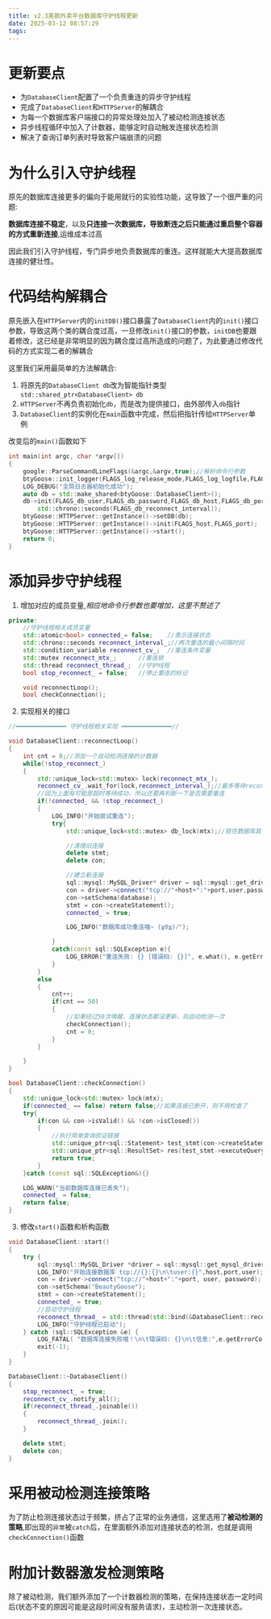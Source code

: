```yaml
---
title: v2.3美鹅外卖平台数据库守护线程更新
date: 2025-03-12 08:57:29
tags:
---
```

# 更新要点
+ 为`DatabaseClient`配置了一个负责重连的异步守护线程
+ 完成了`DatabaseClient`和`HTTPServer`的解耦合
+ 为每一个数据库客户端接口的异常处理处加入了被动检测连接状态
+ 异步线程循环中加入了计数器，能够定时自动触发连接状态检测
+ 解决了查询订单列表时导致客户端崩溃的问题

# 为什么引入守护线程
原先的数据库连接更多的偏向于能用就行的实验性功能，这导致了一个很严重的问题:

**数据库连接不稳定**，以及**只连接一次数据库，导致断连之后只能通过重启整个容器的方式重新连接**,运维成本过高

因此我们引入守护线程，专门异步地负责数据库的重连。这样就能大大提高数据库连接的健壮性。

# 代码结构解耦合
原先嵌入在`HTTPServer`内的`initDB()`接口暴露了`DatabaseClient`内的`init()`接口参数，导致这两个类的耦合度过高，一旦修改`init()`接口的参数，`initDB`也要跟着修改，这已经是非常明显的因为耦合度过高所造成的问题了，为此要通过修改代码的方式实现二者的解耦合

这里我们采用最简单的方法解耦合:

1. 将原先的`DatabaseClient db`改为智能指针类型`std::shared_ptr<DatabaseClient> db`
2. `HTTPServer`不再负责初始化`db`，而是改为提供接口，由外部传入`db`指针
3. `DatabaseClient`的实例化在`main`函数中完成，然后把指针传给`HTTPServer`单例

改变后的`main()`函数如下

```C++
int main(int argc, char *argv[])
{
    google::ParseCommandLineFlags(&argc,&argv,true);//解析命令行参数
    btyGoose::init_logger(FLAGS_log_release_mode,FLAGS_log_logfile,FLAGS_log_release_level);//初始化日志器
    LOG_DEBUG("全局日志器初始化成功");
    auto db = std::make_shared<btyGoose::DatabaseClient>();
    db->init(FLAGS_db_user,FLAGS_db_password,FLAGS_db_host,FLAGS_db_port,FLAGS_db_database,                         
        std::chrono::seconds(FLAGS_db_reconnect_interval));
    btyGoose::HTTPServer::getInstance()->setDB(db);
    btyGoose::HTTPServer::getInstance()->init(FLAGS_host,FLAGS_port);
    btyGoose::HTTPServer::getInstance()->start();
    return 0;
}
```

# 添加异步守护线程

1. 增加对应的成员变量,*相应地命令行参数也要增加，这里不赘述了*

```C++
private:
	//守护线程相关成员变量
	std::atomic<bool> connected_= false;	//表示连接状态
    std::chrono::seconds reconnect_interval_;//两次重连的最小间隔时间
    std::condition_variable reconnect_cv_;	//重连条件变量
    std::mutex reconnect_mtx_;		//重连锁
    std::thread reconnect_thread_;	//守护线程
    bool stop_reconnect_ = false;	//停止重连的标记

	void reconnectLoop();
	bool checkConnection();
```

2. 实现相关的接口

```C++
//━━━━━━━━━━━━━━ 守护线程相关实现 ━━━━━━━━━━━━━━//

void DatabaseClient::reconnectLoop()
{
    int cnt = 0;//添加一个自动检测连接的计数器
    while(!stop_reconnect_)
    {
        std::unique_lock<std::mutex> lock(reconnect_mtx_);
        reconnect_cv_.wait_for(lock,reconnect_interval_);//最多等待reconnect_interval_秒
        //因为上面有可能是超时等待成功，所以还要再判断一下是否需要重连
        if(!connected_ && !stop_reconnect_)
        {
            LOG_INFO("开始尝试重连");
            try{
                std::unique_lock<std::mutex> db_lock(mtx);//锁住数据库其它操作

                //清理旧连接
                delete stmt;
                delete con;

                //建立新连接
                sql::mysql::MySQL_Driver* driver = sql::mysql::get_driver_instance();
                con = driver->connect("tcp://"+host+":"+port,user,password);
                con->setSchema(database);
                stmt = con->createStatement();
                connected_ = true;

                LOG_INFO("数据库成功重连喵~ (≧∇≦)ﾉ");

            }
            catch(const sql::SQLException e){
                LOG_ERROR("重连失败: {} [错误码: {}]", e.what(), e.getErrorCode());
            }   
        }
        else
        {
            cnt++;
            if(cnt == 50)
            {
                //如果经过50次唤醒，连接状态都没更新，则自动检测一次
                checkConnection();
                cnt = 0;
            }
        }

    }
}

bool DatabaseClient::checkConnection()
{
    std::unique_lock<std::mutex> lock(mtx);
    if(connected_ == false) return false;//如果连接已断开，则不用检查了
    try{
        if(con && con->isValid() && !con->isClosed())
        {
            //执行简单查询验证链接
            std::unique_ptr<sql::Statement> test_stmt(con->createStatement());
            std::unique_ptr<sql::ResultSet> res(test_stmt->executeQuery("SELECT 1"));
            return true;
        }
    }catch (const sql::SQLException&){}

    LOG_WARN("当前数据库连接已丢失");
    connected_ = false;
    return false;
}
```

3. 修改`start()`函数和析构函数

```C++
void DatabaseClient::start()
{
    try {
        sql::mysql::MySQL_Driver *driver = sql::mysql::get_mysql_driver_instance();
        LOG_INFO("开始连接数据库 tcp://{}:{}\n\tuser:{}",host,port,user);
        con = driver->connect("tcp://"+host+":"+port, user, password);
        con->setSchema("BeautyGoose");
        stmt = con->createStatement();
        connected_ = true;
        //启动守护线程
        reconnect_thread_ = std::thread(std::bind(&DatabaseClient::reconnectLoop,this));
        LOG_INFO("守护线程已启动");
    } catch (sql::SQLException &e) {
        LOG_FATAL( "数据库连接失败喵！\n\t错误码: {}\n\t信息:",e.getErrorCode(),e.what());
        exit(-1);
    }
}

DatabaseClient::~DatabaseClient()
{
    stop_reconnect_ = true;
    reconnect_cv_.notify_all();
    if(reconnect_thread_.joinable())    
    {
        reconnect_thread_.join();
    }

    delete stmt;
    delete con;
}
```

# 采用被动检测连接策略
为了防止检测连接状态过于频繁，挤占了正常的业务通信，这里选用了**被动检测的策略**,即出现的`异常`被`catch`后，在里面额外添加对连接状态的检测，也就是调用`checkConnection()`函数

# 附加计数器激发检测策略
除了被动检测，我们额外添加了一个计数器检测的策略，在保持连接状态一定时间后(状态不变的原因可能是这段时间没有服务请求)，主动检测一次连接状态。